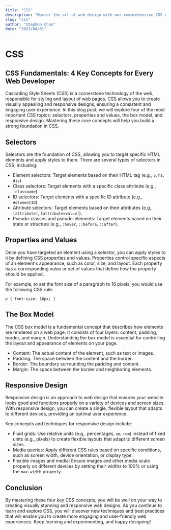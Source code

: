 ```yaml
---
title: "CSS"
description: "Master the art of web design with our comprehensive CSS online course and create stunning, responsive websites with ease."
slug: "css"
author: "Stephen Chan"
date: "2023/04/01"
---
```


# CSS

## CSS Fundamentals: 4 Key Concepts for Every Web Developer

Cascading Style Sheets (CSS) is a cornerstone technology of the web, responsible for styling and layout of web pages. CSS allows you to create visually appealing and responsive designs, ensuring a consistent and engaging user experience. In this blog post, we will explore four of the most important CSS topics: selectors, properties and values, the box model, and responsive design. Mastering these core concepts will help you build a strong foundation in CSS.

## Selectors

Selectors are the foundation of CSS, allowing you to target specific HTML elements and apply styles to them. There are several types of selectors in CSS, including:

- Element selectors: Target elements based on their HTML tag (e.g., `p`, `h1`, `div`).
- Class selectors: Target elements with a specific class attribute (e.g., `.classname`).
- ID selectors: Target elements with a specific ID attribute (e.g., `#elementID`).
- Attribute selectors: Target elements based on their attributes (e.g., `[attribute]`, `[attribute=value]`).
- Pseudo-classes and pseudo-elements: Target elements based on their state or structure (e.g., `:hover`, `::before`, `::after`).

## Properties and Values

Once you have targeted an element using a selector, you can apply styles to it by defining CSS properties and values. Properties control specific aspects of an element's appearance, such as color, size, and layout. Each property has a corresponding value or set of values that define how the property should be applied.

For example, to set the font size of a paragraph to 16 pixels, you would use the following CSS rule:

`p {
  font-size: 16px;
}`

## The Box Model

The CSS box model is a fundamental concept that describes how elements are rendered on a web page. It consists of four layers: content, padding, border, and margin. Understanding the box model is essential for controlling the layout and appearance of elements on your page.

- Content: The actual content of the element, such as text or images.
- Padding: The space between the content and the border.
- Border: The boundary surrounding the padding and content.
- Margin: The space between the border and neighboring elements.

## Responsive Design

Responsive design is an approach to web design that ensures your website looks good and functions properly on a variety of devices and screen sizes. With responsive design, you can create a single, flexible layout that adapts to different devices, providing an optimal user experience.

Key concepts and techniques for responsive design include:

- Fluid grids: Use relative units (e.g., percentages, `em`, `rem`) instead of fixed units (e.g., pixels) to create flexible layouts that adapt to different screen sizes.
- Media queries: Apply different CSS rules based on specific conditions, such as screen width, device orientation, or display type.
- Flexible images and media: Ensure images and other media scale properly on different devices by setting their widths to 100% or using the `max-width` property.

## Conclusion

By mastering these four key CSS concepts, you will be well on your way to creating visually stunning and responsive web designs. As you continue to learn and explore CSS, you will discover new techniques and best practices that will enable you to create more engaging and user-friendly web experiences. Keep learning and experimenting, and happy designing!
